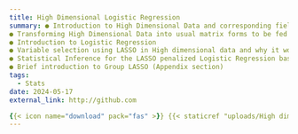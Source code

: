 ```yaml
---
title: High Dimensional Logistic Regression
summary: ● Introduction to High Dimensional Data and corresponding fields of study where such data is very common
● Transforming High Dimensional Data into usual matrix forms to be fed into ML models/Statistical Hypotheses
● Introduction to Logistic Regression
● Variable selection using LASSO in High dimensional data and why it works
● Statistical Inference for the LASSO penalized Logistic Regression based on Xiao Guo et al's research papers
● Brief introduction to Group LASSO (Appendix section)
tags:
  - Stats
date: 2024-05-17
external_link: http://github.com

{{< icon name="download" pack="fas" >}} {{< staticref "uploads/High dim presentation/High_Dim_Presentation__NLDR.pdf" "newtab" >}}Download{{< /staticref >}} the slides here and the report {{< staticref "uploads/High dim presentation/Non_Linear_Dimension_Reduction__Project_Report.pdf" "newtab" >}}here{{< /staticref >}}
---
```


